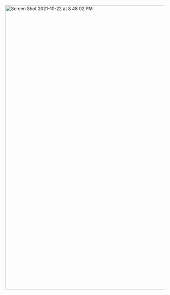 <img width="896" alt="Screen Shot 2021-10-22 at 8 48 02 PM" src="https://user-images.githubusercontent.com/20906514/139172337-8ebd7981-7f68-4712-8c38-a6ac8381cb49.png">
